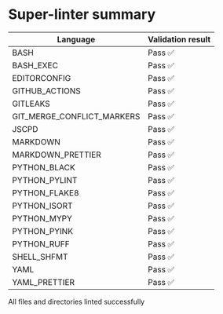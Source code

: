 # Super-linter summary

| Language                   | Validation result |
| -------------------------- | ----------------- |
| BASH                       | Pass ✅           |
| BASH_EXEC                  | Pass ✅           |
| EDITORCONFIG               | Pass ✅           |
| GITHUB_ACTIONS             | Pass ✅           |
| GITLEAKS                   | Pass ✅           |
| GIT_MERGE_CONFLICT_MARKERS | Pass ✅           |
| JSCPD                      | Pass ✅           |
| MARKDOWN                   | Pass ✅           |
| MARKDOWN_PRETTIER          | Pass ✅           |
| PYTHON_BLACK               | Pass ✅           |
| PYTHON_PYLINT              | Pass ✅           |
| PYTHON_FLAKE8              | Pass ✅           |
| PYTHON_ISORT               | Pass ✅           |
| PYTHON_MYPY                | Pass ✅           |
| PYTHON_PYINK               | Pass ✅           |
| PYTHON_RUFF                | Pass ✅           |
| SHELL_SHFMT                | Pass ✅           |
| YAML                       | Pass ✅           |
| YAML_PRETTIER              | Pass ✅           |

All files and directories linted successfully
